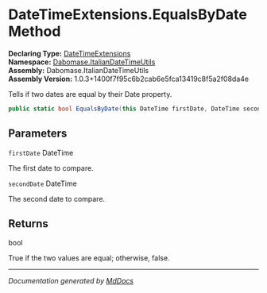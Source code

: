 ﻿<!--  
  <auto-generated>   
    The contents of this file were generated by a tool.  
    Changes to this file may be list if the file is regenerated  
  </auto-generated>   
-->

# DateTimeExtensions.EqualsByDate Method

**Declaring Type:** [DateTimeExtensions](../index.md)  
**Namespace:** [Dabomase.ItalianDateTimeUtils](../../index.md)  
**Assembly:** Dabomase.ItalianDateTimeUtils  
**Assembly Version:** 1.0.3+1400f7f95c6b2cab6e5fca13419c8f5a2f08da4e

Tells if two dates are equal by their Date property.

```csharp
public static bool EqualsByDate(this DateTime firstDate, DateTime secondDate);
```

## Parameters

`firstDate`  DateTime

The first date to compare.

`secondDate`  DateTime

The second date to compare.

## Returns

bool

True if the two values are equal; otherwise, false.

___

*Documentation generated by [MdDocs](https://github.com/ap0llo/mddocs)*
